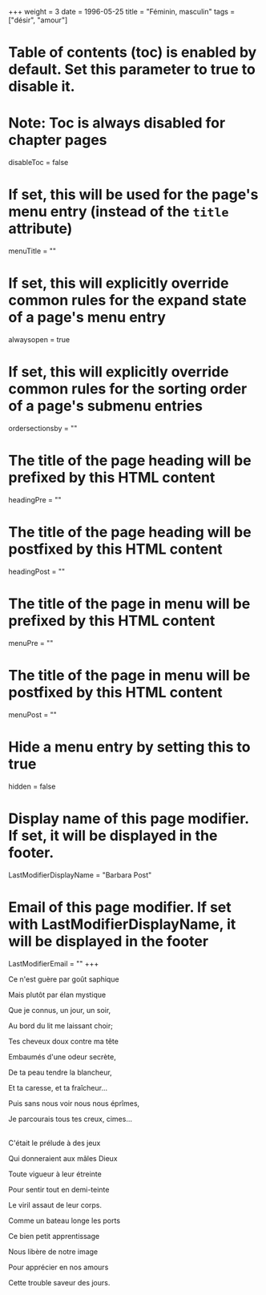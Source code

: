 +++
weight = 3
date = 1996-05-25
title = "Féminin, masculin"
tags = ["désir", "amour"]
# Table of contents (toc) is enabled by default. Set this parameter to true to disable it.
# Note: Toc is always disabled for chapter pages
disableToc = false
# If set, this will be used for the page's menu entry (instead of the `title` attribute)
menuTitle = ""
# If set, this will explicitly override common rules for the expand state of a page's menu entry
alwaysopen = true
# If set, this will explicitly override common rules for the sorting order of a page's submenu entries
ordersectionsby = ""
# The title of the page heading will be prefixed by this HTML content
headingPre = ""
# The title of the page heading will be postfixed by this HTML content
headingPost = ""
# The title of the page in menu will be prefixed by this HTML content
menuPre = ""
# The title of the page in menu will be postfixed by this HTML content
menuPost = ""
# Hide a menu entry by setting this to true
hidden = false
# Display name of this page modifier. If set, it will be displayed in the footer.
LastModifierDisplayName = "Barbara Post"
# Email of this page modifier. If set with LastModifierDisplayName, it will be displayed in the footer
LastModifierEmail = ""
+++

Ce n'est guère par goût saphique

Mais plutôt par élan mystique

Que je connus, un jour, un soir,

Au bord du lit me laissant choir;

Tes cheveux doux contre ma tête

Embaumés d'une odeur secrète,

De ta peau tendre la blancheur,

Et ta caresse, et ta fraîcheur...

Puis sans nous voir nous nous éprîmes,

Je parcourais tous tes creux, cimes...

 \
C'était le prélude à des jeux

Qui donneraient aux mâles Dieux

Toute vigueur à leur étreinte

Pour sentir tout en demi-teinte

Le viril assaut de leur corps.

Comme un bateau longe les ports

Ce bien petit apprentissage

Nous libère de notre image

Pour apprécier en nos amours

Cette trouble saveur des jours.
